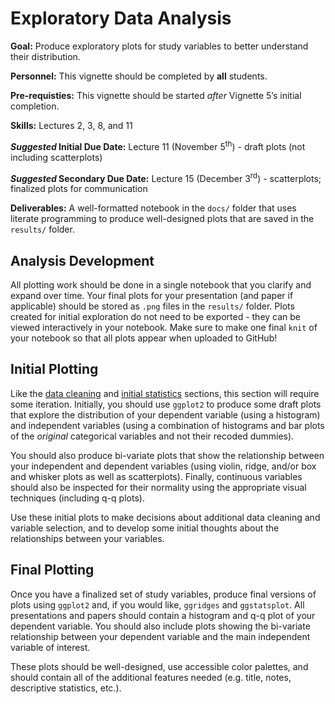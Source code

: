 # Exploratory Data Analysis

<div class="rmdgoal">
<p><strong>Goal:</strong> Produce exploratory plots for study variables to better understand their distribution.</p>
</div>

<div class="rmdpersonnel">
<p><strong>Personnel:</strong> This vignette should be completed by <strong>all</strong> students.</p>
</div>

<div class="rmdpre">
<p><strong>Pre-requisties:</strong> This vignette should be started <em>after</em> Vignette 5’s initial completion.</p>
</div>

<div class="rmdskills">
<p><strong>Skills:</strong> Lectures 2, 3, 8, and 11</p>
</div>

<div class="rmddue">
<p><strong><em>Suggested</em> Initial Due Date:</strong> Lecture 11 (November 5<sup>th</sup>) - draft plots (not including scatterplots)</p>
<p><strong><em>Suggested</em> Secondary Due Date:</strong> Lecture 15 (December 3<sup>rd</sup>) - scatterplots; finalized plots for communication</p>
</div>

<div class="rmddeliver">
<p><strong>Deliverables:</strong> A well-formatted notebook in the <code>docs/</code> folder that uses literate programming to produce well-designed plots that are saved in the <code>results/</code> folder.</p>
</div>

## Analysis Development

All plotting work should be done in a single notebook that you clarify and expand over time. Your final plots for your presentation (and paper if applicable) should be stored as `.png` files in the `results/` folder. Plots created for initial exploration do not need to be exported - they can be viewed interactively in your notebook. Make sure to make one final `knit` of your notebook so that all plots appear when uploaded to GitHub!

## Initial Plotting

Like the [data cleaning](/data-cleaning.html) and [initial statistics](/initial-statistics.html) sections, this section will require some iteration. Initially, you should use `ggplot2` to produce some draft plots that explore the distribution of your dependent variable (using a histogram) and independent variables (using a combination of histograms and bar plots of the *original* categorical variables and not their recoded dummies). 

You should also produce bi-variate plots that show the relationship between your independent and dependent variables (using violin, ridge, and/or box and whisker plots as well as scatterplots). Finally, continuous variables should also be inspected for their normality using the appropriate visual techniques (including q-q plots).

Use these initial plots to make decisions about additional data cleaning and variable selection, and to develop some initial thoughts about the relationships between your variables.

## Final Plotting

Once you have a finalized set of study variables, produce final versions of plots using `ggplot2` and, if you would like, `ggridges` and `ggstatsplot`. All presentations and papers should contain a histogram and  q-q plot of your dependent variable. You should also include plots showing the bi-variate relationship between your dependent variable and the main independent variable of interest. 

These plots should be well-designed, use accessible color palettes, and should contain all of the additional features needed (e.g. title, notes, descriptive statistics, etc.).
